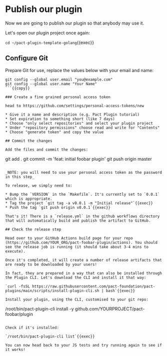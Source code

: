 # Publish our plugin

Now we are going to publish our plugin so that anybody may use it.

Let's open our plugin project once again:

`cd ~/pact-plugin-template-golang`{{exec}}

## Configure Git

Prepare Git for use, replace the values below with your email and name:

```
git config --global user.email "you@example.com"
git config --global user.name "Your Name"
```{{copy}}

### Create a fine grained personal access token

head to https://github.com/settings/personal-access-tokens/new

* Give it a name and description (e.g. Pact Plugin tutorial)
* Set expiration to something short (like 7 days)
* Choose "only select repositories" and select your plugin project
* Under "repository permissions" choose read and write for "Contents"
* Choose "generate token" and copy the value

## Commit the changes 

Add the files and commit the changes:

```
git add .
git commit -m 'feat: initial foobar plugin'
git push origin master
```

_NOTE: you will need to use your personal access token as the password in this step_

To release, we simply need to:

* Bump the `VERSION` in the `Makefile`. It's currently set to `0.0.1` which is appropriate.
* Tag the project `git tag -a v0.0.1 -m "Initial release"`{{exec}}
* Push the tag `git push origin v0.0.1`{{exec}}

That's it! There is a `release.yml` in the github workflows directory that will automatically build and publish the artifact to GitHub.

## Check the release step

Head over to your GitHub Actions build page for your repo (https://github.com/YOUR_ORG/pact-foobar-plugin/actions). You should see the release job is running (it should take about 3-4 mins to execute).

Once it's completed, it will create a number of release artifacts that are ready to be downloaded by your users!

In fact, they are prepared in a way that can also be installed through the Plugin CLI. Let's download the CLI and install it that way:

`curl -fsSL https://raw.githubusercontent.com/pact-foundation/pact-plugins/main/scripts/install-plugin-cli.sh | bash`{{exec}}

Install your plugin, using the CLI, customised to your git repo:

```
/root/bin/pact-plugin-cli install -y github.com/YOURPROJECT/pact-foobar/plugin
```{{copy}}

Check if it's installed:

`/root/bin/pact-plugin-cli list`{{exec}}

You can now head back to your JS tests and try running again to see if it works!